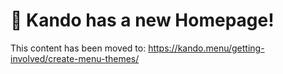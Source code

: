 <!--
SPDX-FileCopyrightText: Simon Schneegans <code@simonschneegans.de>
SPDX-License-Identifier: CC-BY-4.0
-->

# :tada: Kando has a new Homepage!

This content has been moved to: https://kando.menu/getting-involved/create-menu-themes/